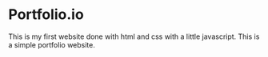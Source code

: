 # Portfolio.io
This is my first website done with html and css with a little javascript. This is a simple portfolio website.
